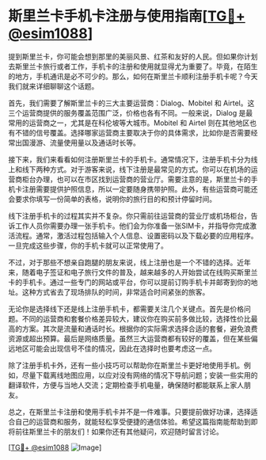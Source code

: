 # 斯里兰卡手机卡注册与使用指南[[TG💪+ @esim1088](https://t.me/s/esim1088)]

提到斯里兰卡，你可能会想到那里的美丽风景、红茶和友好的人民。但如果你计划去斯里兰卡旅行或者工作，手机卡的注册和使用就显得尤为重要了。毕竟，在陌生的地方，手机通讯是必不可少的。那么，如何在斯里兰卡顺利注册手机卡呢？今天我们就来详细聊聊这个话题。

首先，我们需要了解斯里兰卡的三大主要运营商：Dialog、Mobitel 和 Airtel。这三个运营商提供的服务覆盖范围广泛，价格也各有不同。一般来说，Dialog 是最常用的运营商之一，尤其是在科伦坡等大城市。Mobitel 和 Airtel 则在其他地区也有不错的信号覆盖。选择哪家运营商主要取决于你的具体需求，比如你是否需要经常出国漫游、流量使用量以及通话时长等。

接下来，我们来看看如何注册斯里兰卡的手机卡。通常情况下，注册手机卡分为线上和线下两种方式。对于游客来说，线下注册是最常见的方式。你可以在机场的运营商柜台办理，也可以在市区找到运营商的营业厅。需要注意的是，斯里兰卡的手机卡注册需要提供护照信息，所以一定要随身携带护照。此外，有些运营商可能还会要求你填写一份简单的表格，说明你的旅行目的和预计停留时间。

线下注册手机卡的过程其实并不复杂。你只需前往运营商的营业厅或机场柜台，告诉工作人员你需要办理一张手机卡。他们会为你准备一张SIM卡，并指导你完成激活流程。通常，激活过程包括输入个人信息、设置密码以及下载必要的应用程序。一旦完成这些步骤，你的手机卡就可以正常使用了。

不过，对于那些不想亲自跑腿的朋友来说，线上注册也是一个不错的选择。近年来，随着电子签证和电子旅行文件的普及，越来越多的人开始尝试在线购买斯里兰卡的手机卡。通过一些专门的网站或平台，你可以提前订购手机卡并邮寄到你的地址。这种方式省去了现场排队的时间，非常适合时间紧张的旅客。

无论你是选择线下还是线上注册手机卡，都需要关注几个关键点。首先是价格问题。不同的运营商和套餐价格差异较大，建议你在购买前多做比较，选择性价比最高的方案。其次是流量和通话时长。根据你的实际需求选择合适的套餐，避免浪费资源或超出预算。最后是网络质量。虽然三大运营商都有较好的覆盖，但在某些偏远地区可能会出现信号不佳的情况，因此在选择时也要考虑这一点。

除了注册手机卡外，还有一些小技巧可以帮助你在斯里兰卡更好地使用手机。例如，尽量下载离线地图应用，以应对没有网络的情况下导航问题；安装一些实用的翻译软件，方便与当地人交流；定期检查手机电量，确保随时都能联系上家人朋友。

总之，在斯里兰卡注册和使用手机卡并不是一件难事。只要提前做好功课，选择适合自己的运营商和服务，就能轻松享受便捷的通信体验。希望这篇指南能帮助到即将前往斯里兰卡的朋友们！如果你还有其他疑问，欢迎随时留言讨论。

[[TG💪+ @esim1088](https://t.me/s/esim1088) ![Image](https://i.postimg.cc/4NQfJmqS/Snipaste-2025-05-13-00-14-12.png)]